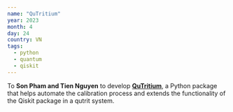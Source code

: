 ```yaml
---
name: "QuTritium"
year: 2023
month: 4
day: 24
country: VN
tags:
  - python
  - quantum
  - qiskit
---
```

To **Son Pham and Tien Nguyen** to develop **[QuTritium](https://github.com/spham1611/qutritium)**, a Python package that helps automate the calibration process and extends the functionality of the Qiskit package in a qutrit system.
